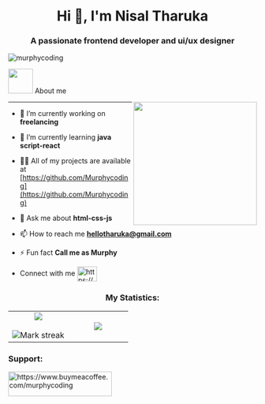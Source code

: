 <h1 align="center">Hi 👋, I'm Nisal Tharuka</h1>
<h3 align="center">A passionate frontend developer and ui/ux designer</h3>

<p align="left"> <img src="https://komarev.com/ghpvc/?username=murphycoding&label=Profile%20views&color=0e75b6&style=flat" alt="murphycoding" /> </p>

 <picture><img src = "https://github.com/7oSkaaa/7oSkaaa/blob/main/Images/about_me.gif?raw=true" width = 50px></picture> About me

<picture> <img align="right" src="https://github.com/7oSkaaa/7oSkaaa/blob/main/Images/Right_Side.gif?raw=true" width = 250px></picture>



---

- 🔭 I’m currently working on **freelancing**

- 🌱 I’m currently learning **java script-react**

- 👨‍💻 All of my projects are available at [https://github.com/Murphycoding](https://github.com/Murphycoding)

- 💬 Ask me about **html-css-js**

- 📫 How to reach me **hellotharuka@gmail.com**

- ⚡ Fun fact **Call me as Murphy**
- Connect with me   <a href="https://linkedin.com/in/https://www.linkedin.com/in/nisal-tharuka/" target="blank"><img align="center" src="https://raw.githubusercontent.com/rahuldkjain/github-profile-readme-generator/master/src/images/icons/Social/linked-in-alt.svg" alt="https://www.linkedin.com/in/nisal-tharuka/" height="30" width="40" /></a>


<h3 align="center">My Statistics:</h3>
<p align="center">
<table align="center">
<tr border="none">
<td width="50%" align="center">
  
  <img  align="center"  src="https://github-readme-stats.vercel.app/api?username=Murphycoding&theme=dark&show_icons=true&count_private=true" />
  <br></br>
  <img  title="🔥 Get streak stats for your profile at git.io/streak-stats" alt="Mark streak" src="https://github-readme-streak-stats.herokuapp.com/?user=Murphycoding&theme=dark&hide_border=false" /> 
</td>
<td width="50%" align="center">

  <img  align="center"  src="https://github-readme-stats.anuraghazra1.vercel.app/api/top-langs/?username=Murphycoding&theme=dark&hide_border=false&no-bg=true&no-frame=true&langs_count=10"/>
  
  </td>
</tr>
</table>

<h3 align="left">Support:</h3>
<p><a href="https://www.buymeacoffee.com/murphycoding"> <img align="left" src="https://cdn.buymeacoffee.com/buttons/v2/default-yellow.png" height="50" width="210" alt="https://www.buymeacoffee.com/murphycoding" /></a></p><br><br>

